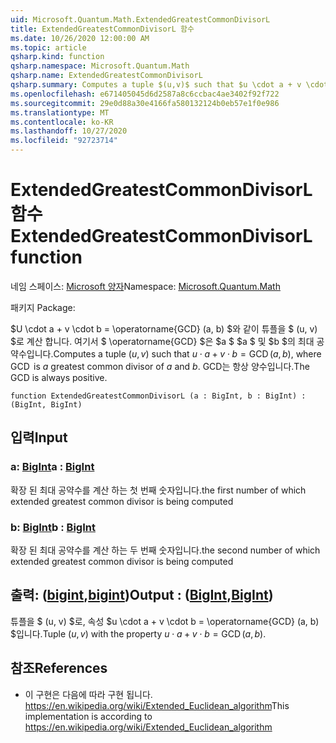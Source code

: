 ```yaml
---
uid: Microsoft.Quantum.Math.ExtendedGreatestCommonDivisorL
title: ExtendedGreatestCommonDivisorL 함수
ms.date: 10/26/2020 12:00:00 AM
ms.topic: article
qsharp.kind: function
qsharp.namespace: Microsoft.Quantum.Math
qsharp.name: ExtendedGreatestCommonDivisorL
qsharp.summary: Computes a tuple $(u,v)$ such that $u \cdot a + v \cdot b = \operatorname{GCD}(a, b)$, where $\operatorname{GCD}$ is $a$ greatest common divisor of $a$ and $b$. The GCD is always positive.
ms.openlocfilehash: e671405045d6d2587a8c6ccbac4ae3402f92f722
ms.sourcegitcommit: 29e0d88a30e4166fa580132124b0eb57e1f0e986
ms.translationtype: MT
ms.contentlocale: ko-KR
ms.lasthandoff: 10/27/2020
ms.locfileid: "92723714"
---
```

# <a name="extendedgreatestcommondivisorl-function"></a><span data-ttu-id="35d37-102">ExtendedGreatestCommonDivisorL 함수</span><span class="sxs-lookup"><span data-stu-id="35d37-102">ExtendedGreatestCommonDivisorL function</span></span>

<span data-ttu-id="35d37-103">네임 스페이스: [Microsoft 양자](xref:Microsoft.Quantum.Math)</span><span class="sxs-lookup"><span data-stu-id="35d37-103">Namespace: [Microsoft.Quantum.Math](xref:Microsoft.Quantum.Math)</span></span>

<span data-ttu-id="35d37-104">패키지 [](https://nuget.org/packages/)</span><span class="sxs-lookup"><span data-stu-id="35d37-104">Package: [](https://nuget.org/packages/)</span></span>


<span data-ttu-id="35d37-105">$U \cdot a + v \cdot b = \operatorname{GCD} (a, b) $와 같이 튜플을 $ (u, v) $로 계산 합니다. 여기서 $ \operatorname{GCD} $은 $a $ $a $ 및 $b $의 최대 공약수입니다.</span><span class="sxs-lookup"><span data-stu-id="35d37-105">Computes a tuple $(u,v)$ such that $u \cdot a + v \cdot b = \operatorname{GCD}(a, b)$, where $\operatorname{GCD}$ is $a$ greatest common divisor of $a$ and $b$.</span></span> <span data-ttu-id="35d37-106">GCD는 항상 양수입니다.</span><span class="sxs-lookup"><span data-stu-id="35d37-106">The GCD is always positive.</span></span>

```qsharp
function ExtendedGreatestCommonDivisorL (a : BigInt, b : BigInt) : (BigInt, BigInt)
```


## <a name="input"></a><span data-ttu-id="35d37-107">입력</span><span class="sxs-lookup"><span data-stu-id="35d37-107">Input</span></span>

### <a name="a--bigint"></a><span data-ttu-id="35d37-108">a: [BigInt](xref:microsoft.quantum.lang-ref.bigint)</span><span class="sxs-lookup"><span data-stu-id="35d37-108">a : [BigInt](xref:microsoft.quantum.lang-ref.bigint)</span></span>

<span data-ttu-id="35d37-109">확장 된 최대 공약수를 계산 하는 첫 번째 숫자입니다.</span><span class="sxs-lookup"><span data-stu-id="35d37-109">the first number of which extended greatest common divisor is being computed</span></span>


### <a name="b--bigint"></a><span data-ttu-id="35d37-110">b: [BigInt](xref:microsoft.quantum.lang-ref.bigint)</span><span class="sxs-lookup"><span data-stu-id="35d37-110">b : [BigInt](xref:microsoft.quantum.lang-ref.bigint)</span></span>

<span data-ttu-id="35d37-111">확장 된 최대 공약수를 계산 하는 두 번째 숫자입니다.</span><span class="sxs-lookup"><span data-stu-id="35d37-111">the second number of which extended greatest common divisor is being computed</span></span>



## <a name="output--bigintbigint"></a><span data-ttu-id="35d37-112">출력: ([bigint](xref:microsoft.quantum.lang-ref.bigint),[bigint](xref:microsoft.quantum.lang-ref.bigint))</span><span class="sxs-lookup"><span data-stu-id="35d37-112">Output : ([BigInt](xref:microsoft.quantum.lang-ref.bigint),[BigInt](xref:microsoft.quantum.lang-ref.bigint))</span></span>

<span data-ttu-id="35d37-113">튜플을 $ (u, v) $로, 속성 $u \cdot a + v \cdot b = \operatorname{GCD} (a, b) $입니다.</span><span class="sxs-lookup"><span data-stu-id="35d37-113">Tuple $(u,v)$ with the property $u \cdot a + v \cdot b = \operatorname{GCD}(a, b)$.</span></span>

## <a name="references"></a><span data-ttu-id="35d37-114">참조</span><span class="sxs-lookup"><span data-stu-id="35d37-114">References</span></span>

- <span data-ttu-id="35d37-115">이 구현은 다음에 따라 구현 됩니다. https://en.wikipedia.org/wiki/Extended_Euclidean_algorithm</span><span class="sxs-lookup"><span data-stu-id="35d37-115">This implementation is according to https://en.wikipedia.org/wiki/Extended_Euclidean_algorithm</span></span>